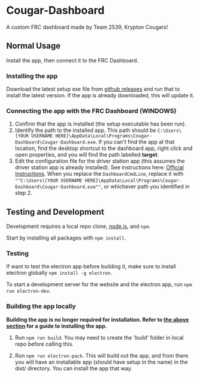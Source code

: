 # Cougar-Dashboard

A custom FRC dashboard made by Team 2539, Krypton Cougars!

## Normal Usage

Install the app, then connect it to the FRC Dashboard.

### Installing the app

Download the latest setup exe file from [github releases](https://github.com/FRC2539/Cougar-Dashboard/releases) and run that to install the latest version. If the app is already downloaded, this will update it.

### Connecting the app with the FRC Dashboard (WINDOWS)

1. Confirm that the app is installed (the setup executable has been run).
2. Identify the path to the installed app. This path should be `C:\Users\[YOUR USERNAME HERE]\AppData\Local\Programs\Cougar-Dashboard\Cougar-Dashboard.exe`. If you can't find the app at that location, find the desktop shortcut to the dashboard app, right click and open properties, and you will find the path labelled **target**.
3. Edit the configuration file for the driver station app (this assumes the driver station app is already installed). See instructions here: [Official Instructions](https://docs.wpilib.org/en/stable/docs/software/driverstation/manually-setting-the-driver-station-to-start-custom-dashboard.html). When you replace the `DashboardCmdLine`, replace it with `""C:\Users\[YOUR USERNAME HERE]\AppData\Local\Programs\Cougar-Dashboard\Cougar-Dashboard.exe""`, or whichever path you identified in step 2.

## Testing and Development

Development requires a local repo clone, [node.js](https://nodejs.org/en/), and `npm`.

Start by installing all packages with `npm install`.

### Testing

If want to test the electron app before building it, make sure to install electron globally `npm install -g electron`.

To start a development server for the website and the electron app, run `npm run electron-dev`.

### Building the app locally

**Building the app is no longer required for installation. Refer to [the above section](#installing-the-app) for a guide to installing the app.**

1. Run `npm run build`. You may need to create the 'build' folder in local repo before calling this.

2. Run `npm run electron-pack`. This will build out the app, and from there you will have an installable app (should have setup in the name) in the dist/ directory. You can install the app that way.
